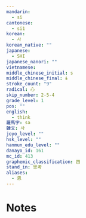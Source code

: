 ```yaml
---
mandarin:
  - sī
cantonese:
  - si1
korean:
  - 사
korean_native: ""
japanese:
  - SHI
japanese_nanori: ""
vietnamese:
middle_chinese_initial: s
middle_chinese_final: ɨ
stroke_count: "9"
radical: 心
skip_number: 2-5-4
grade_level: 1
pos: ""
english:
  - think
羅馬字: sa
韓文: 사
joyo_level: ""
hsk_level: ""
hanmun_edu_level: ""
danayo_id: 161
mc_id: 413
graphemic_classification: 四
stand_in: 思考
aliases:
  - 恖
---
```


# Notes
